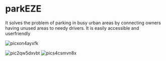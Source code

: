 # parkEZE

It solves the problem of parking in busy urban areas by connecting owners having unused areas to needy drivers.
It is easily accessible and userfriendly

![picxon4ayxfk](https://user-images.githubusercontent.com/64776514/177297736-2b41c279-35e3-40e4-afe8-97f2d8f4e8a8.jpeg)

![pic2qw5dxvbt](https://user-images.githubusercontent.com/64776514/177297775-4b127f70-08ad-4127-a7e0-62c814107004.jpeg)
![pics4csmvn8x](https://user-images.githubusercontent.com/64776514/177297803-9570f1d5-89e8-43c9-a001-3b8e6f1d3850.jpeg)

